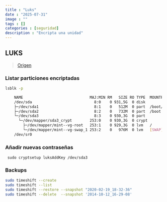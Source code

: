 ```yaml
---
title : "Luks"
date : "2025-07-31"
image : ""
tags : []
categories : [seguridad]
description : "Encripta una unidad"
---
```



## LUKS

> [Origen](https://www.zeppelinux.es/como-anadir-cambiar-o-eliminiar-contrasena-en-discos-cifrados-con-luks/)

### Listar particiones encriptadas

```sh
lsblk -p

    NAME                              MAJ:MIN RM   SIZE RO TYPE  MOUNTPOINT
    /dev/sda                            8:0    0 931,5G  0 disk  
    ├─/dev/sda1                         8:1    0   512M  0 part  /boot/efi
    ├─/dev/sda2                         8:2    0   732M  0 part  /boot
    └─/dev/sda3                         8:3    0 930,3G  0 part  
      └─/dev/mapper/sda3_crypt        253:0    0 930,3G  0 crypt     
        ├─/dev/mapper/mint--vg-root   253:1    0 929,3G  0 lvm   /
        └─/dev/mapper/mint--vg-swap_1 253:2    0   976M  0 lvm   [SWAP]
    /dev/sr0
```

### Añadir nuevas contraseñas

` sudo cryptsetup luksAddKey /dev/sda3`

### Backups

```sh
sudo timeshift --create  
sudo timeshift --list  
sudo timeshift --restore --snapshot "2020-02-19_18-32-36"
sudo timeshift --delete  --snapshot '2014-10-12_16-29-08'
```
